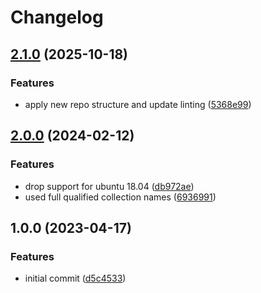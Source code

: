 # Changelog

## [2.1.0](https://github.com/rolehippie/temurin/compare/v2.0.0...v2.1.0) (2025-10-18)


### Features

* apply new repo structure and update linting ([5368e99](https://github.com/rolehippie/temurin/commit/5368e99dbf275dc3237a5f627c08b18051eaae5a))

## [2.0.0](https://github.com/rolehippie/temurin/compare/v1.0.0...v2.0.0) (2024-02-12)


### Features

* drop support for ubuntu 18.04 ([db972ae](https://github.com/rolehippie/temurin/commit/db972aede6f2df61c2191ca503c1c67303311c2e))
* used full qualified collection names ([6936991](https://github.com/rolehippie/temurin/commit/693699140edd8f8a64b4332f0d57fabc9d630758))

## 1.0.0 (2023-04-17)


### Features

* initial commit ([d5c4533](https://github.com/rolehippie/temurin/commit/d5c45338724e1bde0039da59399841f6d38b0301))
